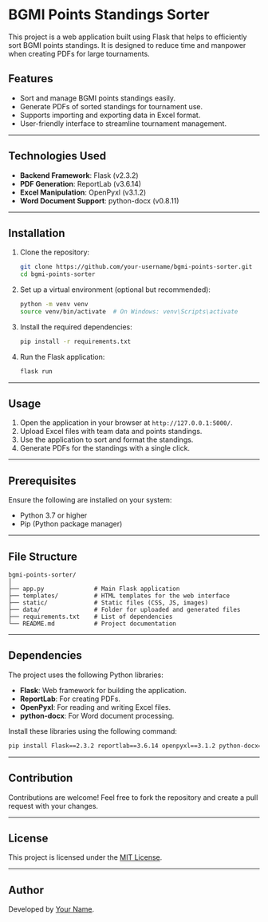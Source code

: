 # BGMI Points Standings Sorter

This project is a web application built using Flask that helps to efficiently sort BGMI points standings. It is designed to reduce time and manpower when creating PDFs for large tournaments.

## Features
- Sort and manage BGMI points standings easily.
- Generate PDFs of sorted standings for tournament use.
- Supports importing and exporting data in Excel format.
- User-friendly interface to streamline tournament management.

---

## Technologies Used
- **Backend Framework**: Flask (v2.3.2)
- **PDF Generation**: ReportLab (v3.6.14)
- **Excel Manipulation**: OpenPyxl (v3.1.2)
- **Word Document Support**: python-docx (v0.8.11)

---

## Installation

1. Clone the repository:
   ```bash
   git clone https://github.com/your-username/bgmi-points-sorter.git
   cd bgmi-points-sorter
   ```

2. Set up a virtual environment (optional but recommended):
   ```bash
   python -m venv venv
   source venv/bin/activate  # On Windows: venv\Scripts\activate
   ```

3. Install the required dependencies:
   ```bash
   pip install -r requirements.txt
   ```

4. Run the Flask application:
   ```bash
   flask run
   ```

---

## Usage

1. Open the application in your browser at `http://127.0.0.1:5000/`.
2. Upload Excel files with team data and points standings.
3. Use the application to sort and format the standings.
4. Generate PDFs for the standings with a single click.

---

## Prerequisites

Ensure the following are installed on your system:
- Python 3.7 or higher
- Pip (Python package manager)

---

## File Structure

```
bgmi-points-sorter/
│
├── app.py              # Main Flask application
├── templates/          # HTML templates for the web interface
├── static/             # Static files (CSS, JS, images)
├── data/               # Folder for uploaded and generated files
├── requirements.txt    # List of dependencies
└── README.md           # Project documentation
```

---

## Dependencies

The project uses the following Python libraries:
- **Flask**: Web framework for building the application.
- **ReportLab**: For creating PDFs.
- **OpenPyxl**: For reading and writing Excel files.
- **python-docx**: For Word document processing.

Install these libraries using the following command:
```bash
pip install Flask==2.3.2 reportlab==3.6.14 openpyxl==3.1.2 python-docx==0.8.11
```

---

## Contribution

Contributions are welcome! Feel free to fork the repository and create a pull request with your changes.

---

## License

This project is licensed under the [MIT License](LICENSE).

---

## Author

Developed by [Your Name](https://github.com/your-username).

